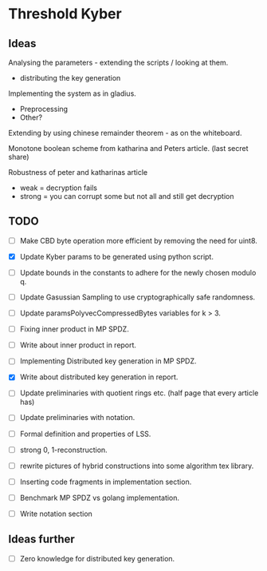 # Threshold Kyber


## Ideas
Analysing the parameters - extending the scripts / looking at them. 
- distributing the key generation 

Implementing the system as in gladius.
- Preprocessing
- Other?

Extending by using chinese remainder theorem - as on the whiteboard.

Monotone boolean scheme from katharina and Peters article. (last secret share)

Robustness of peter and katharinas article
- weak = decryption fails
- strong = you can corrupt some but not all and still get decryption


## TODO
- [ ] Make CBD byte operation more efficient by removing the need for uint8.
- [x] Update Kyber params to be generated using python script.
- [ ] Update bounds in the constants to adhere for the newly chosen modulo q.
- [ ] Update Gasussian Sampling to use cryptographically safe randomness.
- [ ] Update paramsPolyvecCompressedBytes variables for k > 3.
- [ ] Fixing inner product in MP SPDZ.
- [ ] Write about inner product in report.
- [ ] Implementing Distributed key generation in MP SPDZ.
- [x] Write about distributed key generation in report.
- [ ] Update preliminaries with quotient rings etc. (half page that every article has)
- [ ] Update preliminaries with notation.
- [ ] Formal definition and properties of LSS.
- [ ] strong 0, 1-reconstruction.
- [ ] rewrite pictures of hybrid constructions into some algorithm tex library.
- [ ] Inserting code fragments in implementation section.
- [ ] Benchmark MP SPDZ vs golang implementation.
- [ ] Write notation section


## Ideas further
- [ ] Zero knowledge for distributed key generation.

